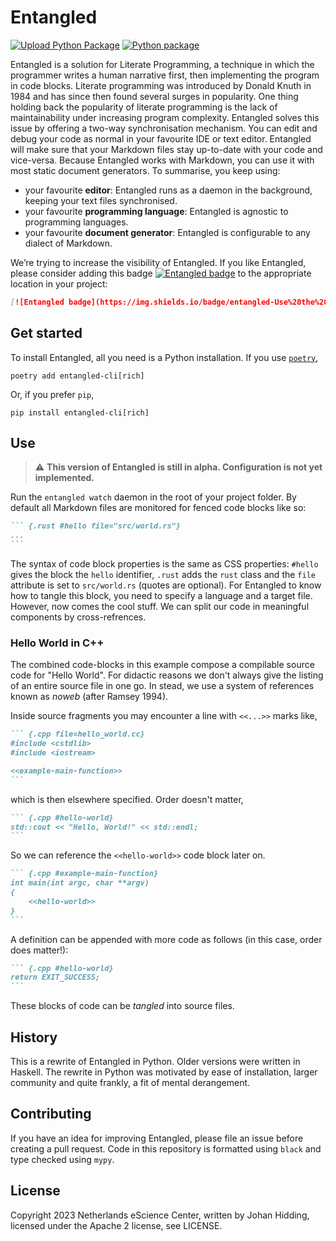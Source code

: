# Entangled
[![Upload Python Package](https://github.com/entangled/entangled.py/actions/workflows/deploy.yml/badge.svg)](https://github.com/entangled/entangled.py/actions/workflows/deploy.yml)
[![Python package](https://github.com/entangled/entangled.py/actions/workflows/python-package.yml/badge.svg)](https://github.com/entangled/entangled.py/actions/workflows/python-package.yml)

Entangled is a solution for Literate Programming, a technique in which the programmer writes a human narrative first, then implementing the program in code blocks.
Literate programming was introduced by Donald Knuth in 1984 and has since then found several surges in popularity. One thing holding back the popularity of literate programming is the lack of maintainability under increasing program complexity. Entangled solves this issue by offering a two-way synchronisation mechanism. You can edit and debug your code as normal in your favourite IDE or text editor. Entangled will make sure that your Markdown files stay up-to-date with your code and vice-versa. Because Entangled works with Markdown, you can use it with most static document generators. To summarise, you keep using:

- your favourite **editor**: Entangled runs as a daemon in the background, keeping your text files synchronised.
- your favourite **programming language**: Entangled is agnostic to programming languages.
- your favourite **document generator**: Entangled is configurable to any dialect of Markdown.

We’re trying to increase the visibility of Entangled. If you like Entangled, please consider adding this badge [![Entangled badge](https://img.shields.io/badge/entangled-Use%20the%20source!-%2300aeff)](https://entangled.github.io/) to the appropriate location in your project:

```markdown
[![Entangled badge](https://img.shields.io/badge/entangled-Use%20the%20source!-%2300aeff)](https://entangled.github.io/)
```

## Get started
To install Entangled, all you need is a Python installation. If you use [`poetry`](https://python-poetry.org),

```
poetry add entangled-cli[rich]
```

Or, if you prefer `pip`,

```
pip install entangled-cli[rich]
```

## Use

> :warning: **This version of Entangled is still in alpha. Configuration is not yet implemented.**

Run the `entangled watch` daemon in the root of your project folder. By default all Markdown files are monitored for fenced code blocks like so:

~~~markdown
``` {.rust #hello file="src/world.rs"}
...
```
~~~

The syntax of code block properties is the same as CSS properties: `#hello` gives the block the `hello` identifier, `.rust` adds the `rust` class and the `file` attribute is set to `src/world.rs` (quotes are optional). For Entangled to know how to tangle this block, you need to specify a language and a target file. However, now comes the cool stuff. We can split our code in meaningful components by cross-refrences.

### Hello World in C++
The combined code-blocks in this example compose a compilable source code for "Hello World". For didactic reasons we don't always give the listing of an entire source file in one go. In stead, we use a system of references known as *noweb* (after Ramsey 1994).

Inside source fragments you may encounter a line with `<<...>>` marks like,

~~~markdown
``` {.cpp file=hello_world.cc}
#include <cstdlib>
#include <iostream>

<<example-main-function>>
```
~~~

which is then elsewhere specified. Order doesn't matter,

~~~markdown
``` {.cpp #hello-world}
std::cout << "Hello, World!" << std::endl;
```
~~~

So we can reference the `<<hello-world>>` code block later on.

~~~markdown
``` {.cpp #example-main-function}
int main(int argc, char **argv)
{
    <<hello-world>>
}
```
~~~

A definition can be appended with more code as follows (in this case, order does matter!):

~~~markdown
``` {.cpp #hello-world}
return EXIT_SUCCESS;
```
~~~

These blocks of code can be *tangled* into source files.

## History
This is a rewrite of Entangled in Python. Older versions were written in Haskell. The rewrite in Python was motivated by ease of installation, larger community and quite frankly, a fit of mental derangement.

## Contributing
If you have an idea for improving Entangled, please file an issue before creating a pull request. Code in this repository is formatted using `black` and type checked using `mypy`.

## License
Copyright 2023 Netherlands eScience Center, written by Johan Hidding, licensed under the Apache 2 license, see LICENSE.
